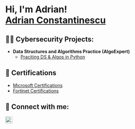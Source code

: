 <h1>Hi, I'm Adrian! <br/> <a href="https://www.linkedin.com/in/adrian-constantinescu/">Adrian Constantinescu</a></h1>

<h2>👨‍💻 Cybersecurity Projects:</h2>

- <b>Data Structures and Algorithms Practice (AlgoExpert)</b>
  - [Praciting DS & Algos in Python](https://github.com/joshmadakor1/Algorithms-Practice)


<h2>📜 Certifications</h2>

- [Microsoft Certifications](http://tinyurl.com/MicrosoftCerts001)
- [Fortinet Certifications](http://tinyurl.com/FortinetCerts)

<h2> 🤳 Connect with me:</h2>


[<img align="left" alt="JoshMadakor | LinkedIn" width="22px" src="https://cdn.jsdelivr.net/npm/simple-icons@v3/icons/linkedin.svg" />][linkedin]


[linkedin]: https://linkedin.com/in/adrian-constantinescu

<!--

